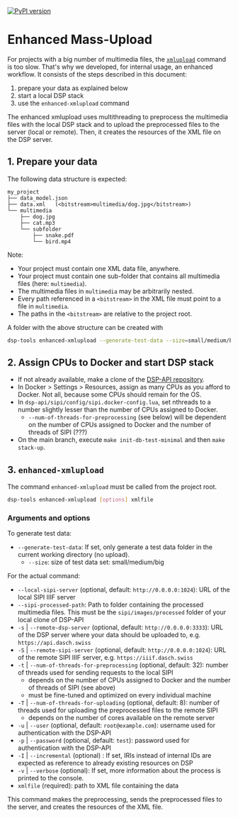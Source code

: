 [![PyPI version](https://badge.fury.io/py/dsp-tools.svg)](https://badge.fury.io/py/dsp-tools)

# Enhanced Mass-Upload

For projects with a big number of multimedia files, 
the [`xmlupload`](../cli-commands.md#xmlupload) command is too slow.
That's why we developed, for internal usage, an enhanced workflow. 
It consists of the steps described in this document:

1. prepare your data as explained below
2. start a local DSP stack
3. use the `enhanced-xmlupload` command 

The enhanced xmlupload uses multithreading 
to preprocess the multimedia files with the local DSP stack 
and to upload the preprocessed files to the server (local or remote).
Then, it creates the resources of the XML file on the DSP server.



## 1. Prepare your data

The following data structure is expected:

```text
my_project
├── data_model.json
├── data.xml   (<bitstream>multimedia/dog.jpg</bitstream>)
└── multimedia
    ├── dog.jpg
    ├── cat.mp3
    └── subfolder
        ├── snake.pdf
        └── bird.mp4
```

Note:

- Your project must contain one XML data file, anywhere.
- Your project must contain one sub-folder that contains all multimedia files (here: `multimedia`).
- The multimedia files in `multimedia` may be arbitrarily nested.
- Every path referenced in a `<bitstream>` in the XML file must point to a file in `multimedia`.
- The paths in the `<bitstream>` are relative to the project root.

A folder with the above structure can be created with

```bash
dsp-tools enhanced-xmlupload --generate-test-data --size=small/medium/big data.xml
```


## 2. Assign CPUs to Docker and start DSP stack

- If not already available, make a clone of the [DSP-API repository](https://github.com/dasch-swiss/dsp-api).
- In Docker > Settings > Resources, assign as many CPUs as you afford to Docker. Not all, because some CPUs should remain for the OS.
- In `dsp-api/sipi/config/sipi.docker-config.lua`, set nthreads to a number slightly lesser than the number of CPUs assigned to Docker.
  - `--num-of-threads-for-preprocessing` (see below) will be dependent on the number of CPUs assigned to Docker and the number of threads of SIPI (???)
- On the main branch, execute `make init-db-test-minimal` and then `make stack-up`.


## 3. `enhanced-xmlupload`

The command `enhanced-xmlupload` must be called from the project root.

```bash
dsp-tools enhanced-xmlupload [options] xmlfile
```

### Arguments and options

To generate test data:

- `--generate-test-data`: If set, only generate a test data folder in the current working directory (no upload).
  - `--size`: size of test data set: small/medium/big

For the actual command:

- `--local-sipi-server` (optional, default: `http://0.0.0.0:1024`): URL of the local SIPI IIIF server
- `--sipi-processed-path`: Path to folder containing the processed multimedia files. This must be the `sipi/images/processed` folder of your local clone of DSP-API
- `-s` | `--remote-dsp-server` (optional, default: `http://0.0.0.0:3333`): URL of the DSP server where your data should be uploaded to, e.g. `https://api.dasch.swiss`
- `-S` | `--remote-sipi-server` (optional, default: `http://0.0.0.0:1024`): URL of the remote SIPI IIIF server, e.g. `https://iiif.dasch.swiss`
- `-t` | `--num-of-threads-for-preprocessing` (optional, default: 32): number of threads used for sending requests to the local SIPI 
  - depends on the number of CPUs assigned to Docker and the number of threads of SIPI (see above)
  - must be fine-tuned and optimized on every individual machine
- `-T` | `--num-of-threads-for-uploading` (optional, default: 8): number of threads used for uploading the preprocessed files to the remote SIPI
  - depends on the number of cores available on the remote server
- `-u` | `--user` (optional, default: `root@example.com`): username used for authentication with the DSP-API
- `-p` | `--password` (optional, default: `test`): password used for authentication with the DSP-API
- `-I` | `--incremental` (optional) : If set, IRIs instead of internal IDs are expected as reference to already existing resources on DSP
- `-v` | `--verbose` (optional): If set, more information about the process is printed to the console.
- `xmlfile` (required): path to XML file containing the data

This command makes the preprocessing, sends the preprocessed files to the server, and creates the resources of the XML file.
